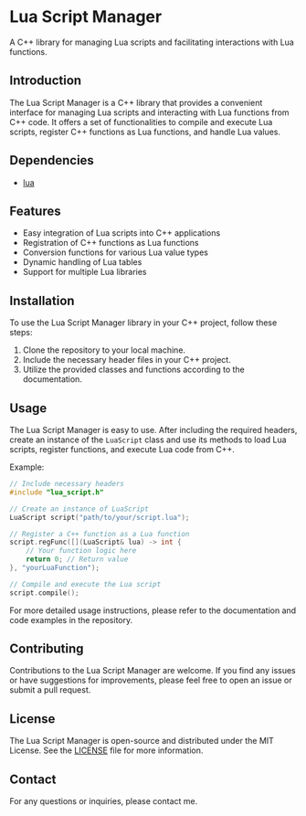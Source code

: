 # Lua Script Manager

A C++ library for managing Lua scripts and facilitating interactions with Lua functions.

## Introduction

The Lua Script Manager is a C++ library that provides a convenient interface for managing Lua scripts and interacting with Lua functions from C++ code. It offers a set of functionalities to compile and execute Lua scripts, register C++ functions as Lua functions, and handle Lua values.

## Dependencies

- [lua](https://www.lua.org/docs.html)

## Features

- Easy integration of Lua scripts into C++ applications
- Registration of C++ functions as Lua functions
- Conversion functions for various Lua value types
- Dynamic handling of Lua tables
- Support for multiple Lua libraries

## Installation

To use the Lua Script Manager library in your C++ project, follow these steps:

1. Clone the repository to your local machine.
2. Include the necessary header files in your C++ project.
3. Utilize the provided classes and functions according to the documentation.

## Usage

The Lua Script Manager is easy to use. After including the required headers, create an instance of the `LuaScript` class and use its methods to load Lua scripts, register functions, and execute Lua code from C++.

Example:

```cpp
// Include necessary headers
#include "lua_script.h"

// Create an instance of LuaScript
LuaScript script("path/to/your/script.lua");

// Register a C++ function as a Lua function
script.regFunc([](LuaScript& lua) -> int {
    // Your function logic here
    return 0; // Return value
}, "yourLuaFunction");

// Compile and execute the Lua script
script.compile();
```

For more detailed usage instructions, please refer to the documentation and code examples in the repository.

## Contributing

Contributions to the Lua Script Manager are welcome. If you find any issues or have suggestions for improvements, please feel free to open an issue or submit a pull request.

## License

The Lua Script Manager is open-source and distributed under the MIT License. See the [LICENSE](./LICENSE) file for more information.

## Contact

For any questions or inquiries, please contact me.